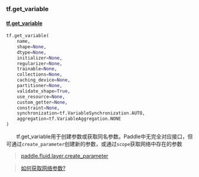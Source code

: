 ### tf.get_variable

#### [tf.get_variable](https://www.tensorflow.org/api_docs/python/tf/get_variable)

```python
tf.get_variable(
    name,
    shape=None,
    dtype=None,
    initializer=None,
    regularizer=None,
    trainable=None,
    collections=None,
    caching_device=None,
    partitioner=None,
    validate_shape=True,
    use_resource=None,
    custom_getter=None,
    constraint=None,
    synchronization=tf.VariableSynchronization.AUTO,
    aggregation=tf.VariableAggregation.NONE
)
```

&#160; &#160; &#160; &#160;tf.get_variable用于创建参数或获取同名参数。Paddle中无完全对应接口，但可通过`create_parameter`创建新的参数，或通过`scope`获取网络中存在的参数  

> [paddle.fluid.layer.create_parameter](http://paddlepaddle.org/documentation/docs/zh/1.2/api_cn/layers_cn.html#permalink-201-create_parameter)  

> [如何获取网络参数?](TODO)
